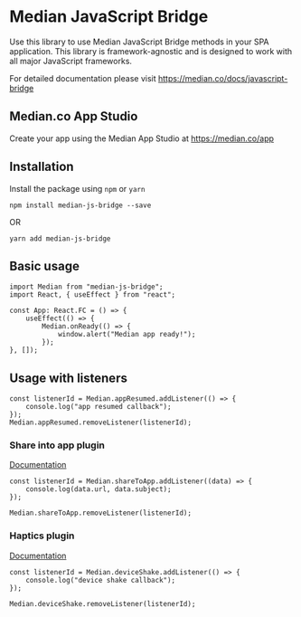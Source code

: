 #  Median JavaScript Bridge

Use this library to use Median JavaScript Bridge methods in your SPA application. This library is framework-agnostic and is designed to work with all major JavaScript frameworks.

For detailed documentation please visit https://median.co/docs/javascript-bridge

## Median.co App Studio

Create your app using the Median App Studio at https://median.co/app

## Installation

Install the package using `npm` or `yarn`

    npm install median-js-bridge --save

OR

    yarn add median-js-bridge

## Basic usage

    import Median from "median-js-bridge";
    import React, { useEffect } from "react";
    
    const App: React.FC = () => {
        useEffect(() => {
            Median.onReady(() => {
                window.alert("Median app ready!");
            });
    }, []);

## Usage with listeners

    const listenerId = Median.appResumed.addListener(() => {
        console.log("app resumed callback");
    });
    Median.appResumed.removeListener(listenerId);

### Share into app plugin
[Documentation](https://median.co/docs/share-into-app)

    const listenerId = Median.shareToApp.addListener((data) => {
        console.log(data.url, data.subject);
    });

    Median.shareToApp.removeListener(listenerId);

### Haptics plugin
[Documentation](https://median.co/docs/haptics)

    const listenerId = Median.deviceShake.addListener(() => {
        console.log("device shake callback");
    });

    Median.deviceShake.removeListener(listenerId);

